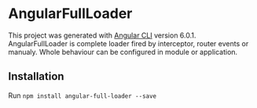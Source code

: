 # AngularFullLoader

This project was generated with [Angular CLI](https://github.com/angular/angular-cli) version 6.0.1.
AngularFullLoader is complete loader fired by interceptor, router events or manualy. Whole behaviour can be configured in module or application.

## Installation

Run `npm install angular-full-loader --save` 

